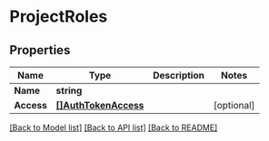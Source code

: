 # ProjectRoles

## Properties

Name | Type | Description | Notes
------------ | ------------- | ------------- | -------------
**Name** | **string** |  | 
**Access** | [**[]AuthTokenAccess**](authToken_access.md) |  | [optional] 

[[Back to Model list]](../README.md#documentation-for-models) [[Back to API list]](../README.md#documentation-for-api-endpoints) [[Back to README]](../README.md)


